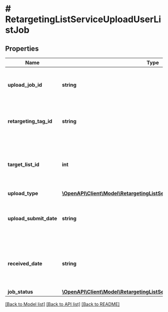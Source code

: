 # # RetargetingListServiceUploadUserListJob

## Properties

Name | Type | Description | Notes
------------ | ------------- | ------------- | -------------
**upload_job_id** | **string** | &lt;div lang&#x3D;\&quot;ja\&quot;&gt;アップロードジョブIDです。&lt;/div&gt; &lt;div lang&#x3D;\&quot;en\&quot;&gt;Upload job ID.&lt;/div&gt; | [optional]
**retargeting_tag_id** | **string** | &lt;div lang&#x3D;\&quot;ja\&quot;&gt;サイトリターゲティングのタグIDです。&lt;/div&gt; &lt;div lang&#x3D;\&quot;en\&quot;&gt;Tag ID for site retargeting.&lt;/div&gt; | [optional]
**target_list_id** | **int** | &lt;div lang&#x3D;\&quot;ja\&quot;&gt;カスタムオーディエンスのターゲットリストIDです。&lt;/div&gt; &lt;div lang&#x3D;\&quot;en\&quot;&gt;Target list ID of custom audience.&lt;/div&gt; | [optional]
**upload_type** | [**\OpenAPI\Client\Model\RetargetingListServiceUploadUserListUploadType**](RetargetingListServiceUploadUserListUploadType.md) |  | [optional]
**upload_submit_date** | **string** | &lt;div lang&#x3D;\&quot;ja\&quot;&gt;アップロード日時&lt;/div&gt; &lt;div lang&#x3D;\&quot;en\&quot;&gt;Upload date and time.&lt;/div&gt; &lt;br&gt;Format: yyyyMMddHHmmss | [optional]
**received_date** | **string** | &lt;div lang&#x3D;\&quot;ja\&quot;&gt;アップロード受付完了日時&lt;/div&gt; &lt;div lang&#x3D;\&quot;en\&quot;&gt;Upload job completion date and time.&lt;/div&gt; &lt;br&gt;Format: yyyyMMddHHmmss | [optional]
**job_status** | [**\OpenAPI\Client\Model\RetargetingListServiceJobStatus**](RetargetingListServiceJobStatus.md) |  | [optional]

[[Back to Model list]](../../README.md#models) [[Back to API list]](../../README.md#endpoints) [[Back to README]](../../README.md)

